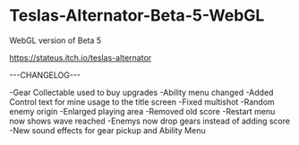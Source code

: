 # Teslas-Alternator-Beta-5-WebGL
WebGL version of Beta 5
  

https://stateus.itch.io/teslas-alternator

---CHANGELOG---

-Gear Collectable used to buy upgrades
-Ability menu changed
-Added Control text for mine usage to the title screen
-Fixed multishot
-Random enemy origin
-Enlarged playing area
-Removed old score
-Restart menu now shows wave reached
-Enemys now drop gears instead of adding score
-New sound effects for gear pickup and Ability Menu
